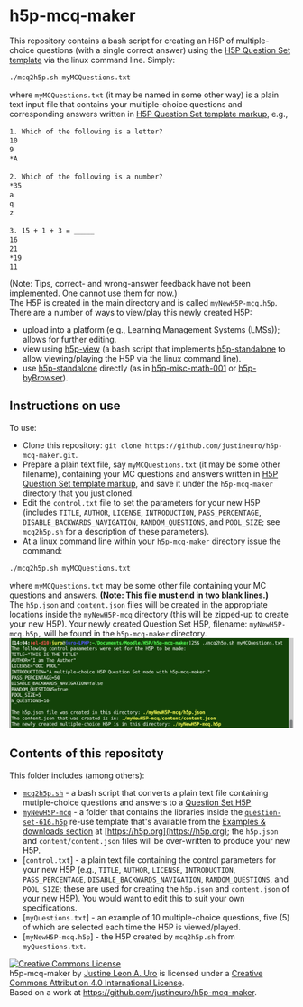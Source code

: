 # h5p-mcq-maker  

This repository contains a bash script for creating an H5P of multiple-choice questions (with a single correct answer) using the [H5P Question Set template](https://h5p.org/question-set) via the linux command line. Simply:  
```sh
./mcq2h5p.sh myMCQuestions.txt
```
where `myMCQuestions.txt` (it may be named in some other way) is a plain text input file that contains your multiple-choice questions and corresponding answers written in [H5P Question Set template markup](https://h5p.org/question-set), e.g.,  
```
1. Which of the following is a letter?
10
9
*A

2. Which of the following is a number?
*35
a
q
z

3. 15 + 1 + 3 = _____
16
21
*19
11

```
(Note: Tips, correct- and wrong-answer feedback have not been implemented.  One cannot use them for now.)  
The H5P is created in the main directory and is called `myNewH5P-mcq.h5p`.  There are a number of ways to view/play this newly created H5P:  

* upload into a platform (e.g., Learning Management Systems (LMSs)); allows for further editing.
* view using [h5p-view](https://github.com/justineuro/h5p-view) (a bash script that implements [h5p-standalone](https://github.com/tunapanda/h5p-standalone) to allow viewing/playing the H5P via the linux command line).
* use [h5p-standalone](https://github.com/tunapanda/h5p-standalone) directly (as in [h5p-misc-math-001](https://github.com/justineuro/h5p-misc-math-001) or [h5p-byBrowser](https://github.com/justineuro/h5p-view)).

## Instructions on use
To use:

* Clone this repository: `git clone https://github.com/justineuro/h5p-mcq-maker.git`.
* Prepare a plain text file, say `myMCQuestions.txt` (it may be some other filename), containing your MC questions and answers written in [H5P Question Set template markup](https://h5p.org/question-set), and save it under the `h5p-mcq-maker` directory that you just cloned.
* Edit the `control.txt` file to set the parameters for your new H5P (includes  `TITLE`, `AUTHOR`, `LICENSE`, `INTRODUCTION`, `PASS_PERCENTAGE`, `DISABLE_BACKWARDS_NAVIGATION`, `RANDOM_QUESTIONS`, and `POOL_SIZE`; see `mcq2h5p.sh` for a description of these parameters).
* At a linux command line within your `h5p-mcq-maker` directory issue the command:
```sh
./mcq2h5p.sh myMCQuestions.txt
```
where `myMCQuestions.txt` may be some other file containing your MC questions and answers.  **(Note: This file must end in two blank lines.)**  
The `h5p.json` and `content.json` files will be created in the appropriate locations inside the `myNewH5P-mcq` directory (this will be zipped-up to create your new H5P).  Your newly created Question Set H5P, filename: `myNewH5P-mcq.h5p,` will be found in the `h5p-mcq-maker` directory.  
![](./h5p-mcq-maker-shot.png)
  
## Contents of this repositoty
This folder includes (among others):
  
* [`mcq2h5p.sh`](./mcq2h5p.sh) - a bash script that converts a plain text file containing mutiple-choice questions and answers to a [Question Set H5P](https://h5p.org/question-set)
* [`myNewH5P-mcq`](./dist) - a folder that contains the libraries inside the [`question-set-616.h5p`](https://h5p.org/question-set) re-use template that's available from the [Examples & downloads section](https://h5p.org/content-types-and-applications) at [https://h5p.org](https://h5p.org); the `h5p.json` and `content/content.json` files will be over-written to produce your new H5P.
* [`control.txt`] -  a plain text file containing the control parameters for your new H5P (e.g., `TITLE`, `AUTHOR`, `LICENSE`, `INTRODUCTION`, `PASS_PERCENTAGE`, `DISABLE_BACKWARDS_NAVIGATION`, `RANDOM_QUESTIONS`, and `POOL_SIZE`; these are used for creating the `h5p.json` and `content.json` of your new H5P).  You would want to edit this to suit your own specifications.
* [`myQuestions.txt`] - an example of 10 multiple-choice questions, five (5) of which are selected each time the H5P is viewed/played.
* [`myNewH5P-mcq.h5p`] - the H5P created by `mcq2h5p.sh` from `myQuestions.txt`.


<a rel="license" href="http://creativecommons.org/licenses/by/4.0/"><img alt="Creative Commons License" style="border-width:0" src="https://i.creativecommons.org/l/by/4.0/80x15.png" /></a><br /><span xmlns:dct="http://purl.org/dc/terms/" property="dct:title">h5p-mcq-maker</span> by <a xmlns:cc="http://creativecommons.org/ns#" href="https://github.com/justineuro/" property="cc:attributionName" rel="cc:attributionURL">Justine Leon A. Uro</a> is licensed under a <a rel="license" href="http://creativecommons.org/licenses/by/4.0/">Creative Commons Attribution 4.0 International License</a>.<br />Based on a work at <a xmlns:dct="http://purl.org/dc/terms/" href="https://github.com/justineuro/h5p-mcq-maker" rel="dct:source">https://github.com/justineuro/h5p-mcq-maker</a>.
